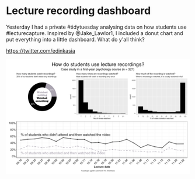 # Lecture recording dashboard

Yesterday I had a private #tidytuesday analysing data on how students use #lecturecapture. Inspired by @Jake_Lawlor1, I included a donut chart and put everything into a little dashboard. What do y'all think?

https://twitter.com/edinkasia

![Image of the dashboard](image.png "Image of the dashboard")
